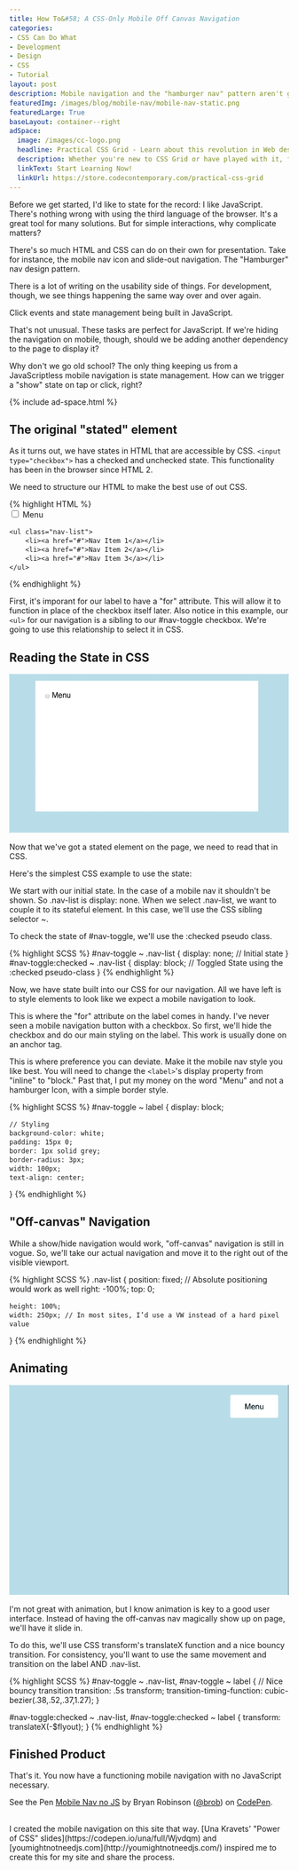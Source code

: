 ```yaml
---
title: How To&#58; A CSS-Only Mobile Off Canvas Navigation
categories:
- CSS Can Do What
- Development
- Design
- CSS
- Tutorial
layout: post
description: Mobile navigation and the "hamburger nav" pattern aren't going away. In this tutorial, I'll walk you through creating a mobile off-canvas navigation with only CSS and HTML.
featuredImg: /images/blog/mobile-nav/mobile-nav-static.png
featuredLarge: True
baseLayout: container--right
adSpace: 
  image: /images/cc-logo.png
  headline: Practical CSS Grid - Learn about this revolution in Web design!
  description: Whether you're new to CSS Grid or have played with it, finding practical examples of this new layout mechanism is the best way to learn it's power.  Sign up below for two hours of practical grid knowledge just for you!
  linkText: Start Learning Now!
  linkUrl: https://store.codecontemporary.com/practical-css-grid
---
```


Before we get started, I'd like to state for the record: I like JavaScript. There's nothing wrong with using the third language of the browser. It's a great tool for many solutions. But for simple interactions, why complicate matters?

There's so much HTML and CSS can do on their own for presentation. Take for instance, the mobile nav icon and slide-out navigation. The "Hamburger" nav design pattern. 

There is a lot of writing on the usability side of things. For development, though, we see things happening the same way over and over again. 

Click events and state management being built in JavaScript.

That's not unusual. These tasks are perfect for JavaScript. If we're hiding the navigation on mobile, though, should we be adding another dependency to the page to display it?

Why don't we go old school? The only thing keeping us from a JavaScriptless mobile navigation is state management. How can we trigger a "show" state on tap or click, right? 

{% include ad-space.html %}

## The original "stated" element

As it turns out, we have states in HTML that are accessible by CSS. `<input type="checkbox">` has a checked and unchecked state. This functionality has been in the browser since HTML 2.

We need to structure our HTML to make the best use of out CSS. 

<div class="pull-1">
{% highlight HTML %}
<nav class="navigation">
    <input type="checkbox" id="nav-toggle">
    <label for="nav-toggle">Menu</label>

    <ul class="nav-list">
        <li><a href="#">Nav Item 1</a></li>
        <li><a href="#">Nav Item 2</a></li>
        <li><a href="#">Nav Item 3</a></li>
    </ul>

</nav>
{% endhighlight %}
</div>

First, it's imporant for our label to have a "for" attribute. This will allow it to function in place of the checkbox itself later. Also notice in this example, our `<ul>` for our navigation is a sibling to our #nav-toggle checkbox. We're going to use this relationship to select it in CSS.

## Reading the State in CSS

![Gif of checkbox toggling state](/images/blog/mobile-nav/simple-toggle.gif)

Now that we've got a stated element on the page, we need to read that in CSS.

Here's the simplest CSS example to use the state:

We start with our initial state. In the case of a mobile nav it shouldn't be shown. So .nav-list is display: none. When we select .nav-list, we want to couple it to its stateful element. In this case, we'll use the CSS sibling selector ~.

To check the state of #nav-toggle, we'll use the :checked pseudo class.

{% highlight SCSS %}
#nav-toggle ~ .nav-list {
    display: none; // Initial state
}
#nav-toggle:checked ~ .nav-list {
    display: block; // Toggled State using the :checked pseudo-class
}
{% endhighlight %}

Now, we have state built into our CSS for our navigation. All we have left is to style elements to look like we expect a mobile navigation to look.

This is where the "for" attribute on the label comes in handy. I've never seen a mobile navigation button with a checkbox. So first, we'll hide the checkbox and do our main styling on the label. This work is usually done on an anchor tag.

This is where preference you can deviate. Make it the mobile nav style you like best. You will need to change the `<label>`'s display property from "inline" to "block." Past that, I put my money on the word "Menu" and not a hamburger Icon, with a simple border style.

{% highlight SCSS %}
#nav-toggle ~ label {
    display: block;

    // Styling
    background-color: white;
    padding: 15px 0;
    border: 1px solid grey;
    border-radius: 3px;
    width: 100px;
    text-align: center;
}
{% endhighlight %}

## "Off-canvas" Navigation

While a show/hide navigation would work, "off-canvas" navigation is still in vogue. So, we'll take our actual navigation and move it to the right out of the visible viewport.

{% highlight SCSS %}
.nav-list {
    position: fixed; // Absolute positioning would work as well
    right: -100%;
    top: 0;

    height: 100%;
    width: 250px; // In most sites, I’d use a VW instead of a hard pixel value
}
{% endhighlight %}

## Animating

![Gif of nav toggling](/images/blog/mobile-nav/nav-styled.gif)


I'm not great with animation, but I know animation is key to a good user interface. Instead of having the off-canvas nav magically show up on page, we'll have it slide in.

To do this, we'll use CSS transform's translateX function and a nice bouncy transition. For consistency, you'll want to use the same movement and transition on the label AND .nav-list.

{% highlight SCSS %}
#nav-toggle ~ .nav-list, #nav-toggle ~ label {
	// Nice bouncy transition
    transition: .5s transform;
    transition-timing-function: cubic-bezier(.38,.52,.37,1.27);
}

#nav-toggle:checked ~ .nav-list, #nav-toggle:checked ~ label {
    transform: translateX(-$flyout);
}
{% endhighlight %}

## Finished Product

That's it. You now have a functioning mobile navigation with no JavaScript necessary.

<p data-height="400" data-theme-id="26704" data-slug-hash="oeNdbg" data-default-tab="css,result" data-user="brob" data-embed-version="2" data-pen-title="Mobile Nav no JS" class="codepen">See the Pen <a href="https://codepen.io/brob/pen/oeNdbg/">Mobile Nav no JS</a> by Bryan Robinson (<a href="https://codepen.io/brob">@brob</a>) on <a href="https://codepen.io">CodePen</a>.</p>
<script async src="https://production-assets.codepen.io/assets/embed/ei.js"></script>
<br>
I created the mobile navigation on this site that way. [Una Kravets' "Power of CSS" slides](https://codepen.io/una/full/Wjvdqm) and [youmightnotneedjs.com](http://youmightnotneedjs.com/) inspired me to create this for my site and share the process.
